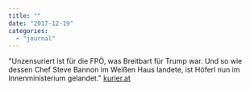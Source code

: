```yaml
---
title: ""
date: "2017-12-19"
categories: 
  - "journal"
---
```


"Unzensuriert ist für die FPÖ, was Breitbart für Trump war. Und so wie dessen Chef Steve Bannon im Weißen Haus landete, ist Höferl nun im Innenministerium gelandet." [kurier.at](https://kurier.at/politik/inland/unzensuriert-verantwortlicher-im-kickl-kabinett/302.774.526)
